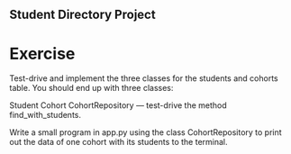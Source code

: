 ## Student Directory Project 

# Exercise

Test-drive and implement the three classes for the students and cohorts table.
You should end up with three classes:

Student
Cohort
CohortRepository — test-drive the method find_with_students.

Write a small program in app.py using the class CohortRepository to print out the data of one cohort with its students to the terminal.